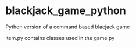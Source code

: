 # blackjack_game_python
Python version of a command based blacjack game

item.py contains classes used in the game.py
